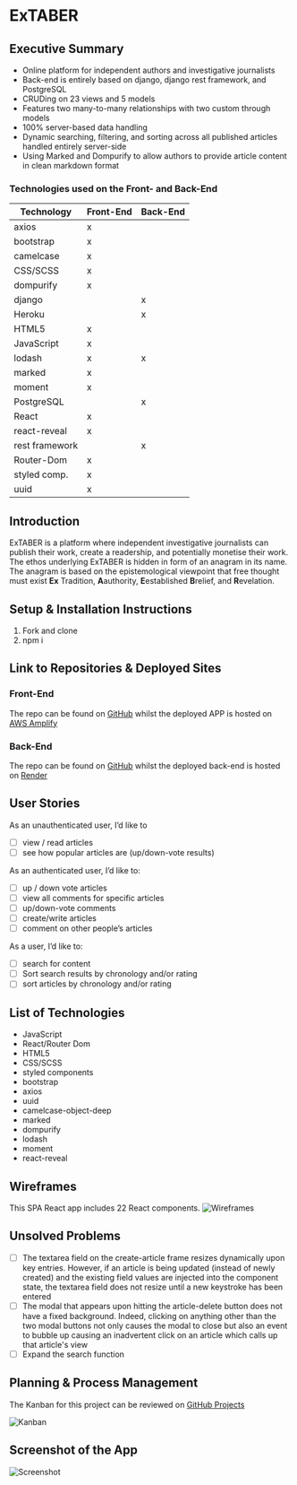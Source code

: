 # ExTABER

## Executive Summary
+ Online platform for independent authors and investigative journalists
+ Back-end is entirely based on django, django rest framework, and PostgreSQL
+ CRUDing on 23 views and 5 models
+ Features two many-to-many relationships with two custom through models
+ 100% server-based data handling
+ Dynamic searching, filtering, and sorting across all published articles handled entirely server-side
+ Using Marked and Dompurify to allow authors to provide article content in clean markdown format

### Technologies used on the Front- and Back-End
| Technology     | Front-End | Back-End |
|----------------|-----------|----------|
| axios          | x         |          |
| bootstrap      | x         |          |
| camelcase      | x         |          |
| CSS/SCSS       | x         |          |
| dompurify      | x         |          |
| django         |           | x        |
| Heroku         |           | x        |
| HTML5          | x         |          |
| JavaScript     | x         |          |
| lodash         | x         | x        |
| marked         | x         |          |
| moment         | x         |          |
| PostgreSQL     |           | x        |
| React          | x         |          |
| react-reveal   | x         |          |
| rest framework |           | x        |
| Router-Dom     | x         |          |
| styled comp.   | x         |          |
| uuid           | x         |          |

## Introduction
ExTABER is a platform where independent investigative journalists can publish their work, create a readership, and
potentially monetise their work. The ethos underlying ExTABER is hidden in form of an anagram in its name. The
anagram is based on the epistemological viewpoint that free thought must exist **Ex** Tradition, **A**authority,
**E**established **B**relief, and **R**evelation.

## Setup & Installation Instructions
1. Fork and clone
1. npm i

## Link to Repositories & Deployed Sites
### Front-End
The repo can be found on [GitHub](https://github.com/sven-gerlach/extaber-client) whilst the deployed APP is hosted
on [AWS Amplify](https://main.d33ikcjgiasu7y.amplifyapp.com/)

### Back-End
The repo can be found on [GitHub](https://github.com/sven-gerlach/extaber-api) whilst the deployed back-end is hosted
on [Render](https://extaber-api.onrender.com)

## User Stories
As an unauthenticated user, I’d like to
- [ ] view / read articles
- [ ] see how popular articles are (up/down-vote results)

As an authenticated user, I’d like to:
- [ ] up / down vote articles
- [ ] view all comments for specific articles
- [ ] up/down-vote comments
- [ ] create/write articles
- [ ] comment on other people’s articles

As a user, I’d like to:
- [ ] search for content
- [ ] Sort search results by chronology and/or rating
- [ ] sort articles by chronology and/or rating

## List of Technologies
- JavaScript
- React/Router Dom
- HTML5
- CSS/SCSS
- styled components
- bootstrap
- axios
- uuid
- camelcase-object-deep
- marked
- dompurify
- lodash
- moment
- react-reveal

## Wireframes
This SPA React app includes 22 React components.
![Wireframes](./src/assets/img/Wireframes.png)


## Unsolved Problems
- [ ] The textarea field on the create-article frame resizes dynamically upon key entries. However, if an article is being updated (instead of newly created) and the existing field values are injected into the component state, the textarea field does not resize until a new keystroke has been entered
- [ ] The modal that appears upon hitting the article-delete button does not have a fixed background. Indeed, clicking on anything other than the two modal buttons not only causes the modal to close but also an event to bubble up causing an inadvertent click on an article which calls up that article's view
- [ ] Expand the search function

## Planning & Process Management

The Kanban for this project can be reviewed on [GitHub Projects](https://github.com/sven-gerlach/extaber-client/projects/1)

![Kanban](./src/assets/img/Kanban%20Planning_front-end.png)

## Screenshot of the App
![Screenshot](./src/assets/img/ExTABER%20Screenshot.png)
